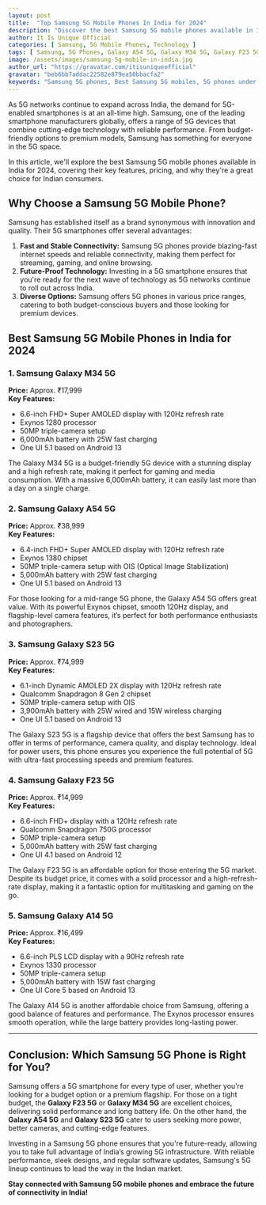 ```yaml
---
layout: post
title:  "Top Samsung 5G Mobile Phones In India for 2024"
description: "Discover the best Samsung 5G mobile phones available in India in 2024, featuring cutting-edge technology and fast network connectivity."
author: It Is Unique Official
categories: [ Samsung, 5G Mobile Phones, Technology ]
tags: [ Samsung, 5G Phones, Galaxy A54 5G, Galaxy M34 5G, Galaxy F23 5G, Galaxy S23, Galaxy S22 ]
image: /assets/images/samsung-5g-mobile-in-india.jpg
author_url: "https://gravatar.com/itisuniqueofficial"
gravatar: "beb6bb7addac22582e879ea50bbacfa2"
keywords: "Samsung 5G phones, Best Samsung 5G mobiles, 5G phones under 20000"
---
```


As 5G networks continue to expand across India, the demand for 5G-enabled smartphones is at an all-time high. Samsung, one of the leading smartphone manufacturers globally, offers a range of 5G devices that combine cutting-edge technology with reliable performance. From budget-friendly options to premium models, Samsung has something for everyone in the 5G space.

In this article, we'll explore the best Samsung 5G mobile phones available in India for 2024, covering their key features, pricing, and why they're a great choice for Indian consumers.

## Why Choose a Samsung 5G Mobile Phone?

Samsung has established itself as a brand synonymous with innovation and quality. Their 5G smartphones offer several advantages:

1. **Fast and Stable Connectivity:** Samsung 5G phones provide blazing-fast internet speeds and reliable connectivity, making them perfect for streaming, gaming, and online browsing.
2. **Future-Proof Technology:** Investing in a 5G smartphone ensures that you're ready for the next wave of technology as 5G networks continue to roll out across India.
3. **Diverse Options:** Samsung offers 5G phones in various price ranges, catering to both budget-conscious buyers and those looking for premium devices.

## Best Samsung 5G Mobile Phones in India for 2024

### 1. **Samsung Galaxy M34 5G**
   **Price:** Approx. ₹17,999  
   **Key Features:**
   - 6.6-inch FHD+ Super AMOLED display with 120Hz refresh rate
   - Exynos 1280 processor
   - 50MP triple-camera setup
   - 6,000mAh battery with 25W fast charging
   - One UI 5.1 based on Android 13

The Galaxy M34 5G is a budget-friendly 5G device with a stunning display and a high refresh rate, making it perfect for gaming and media consumption. With a massive 6,000mAh battery, it can easily last more than a day on a single charge.

### 2. **Samsung Galaxy A54 5G**
   **Price:** Approx. ₹38,999  
   **Key Features:**
   - 6.4-inch FHD+ Super AMOLED display with 120Hz refresh rate
   - Exynos 1380 chipset
   - 50MP triple-camera setup with OIS (Optical Image Stabilization)
   - 5,000mAh battery with 25W fast charging
   - One UI 5.1 based on Android 13

For those looking for a mid-range 5G phone, the Galaxy A54 5G offers great value. With its powerful Exynos chipset, smooth 120Hz display, and flagship-level camera features, it’s perfect for both performance enthusiasts and photographers.

### 3. **Samsung Galaxy S23 5G**
   **Price:** Approx. ₹74,999  
   **Key Features:**
   - 6.1-inch Dynamic AMOLED 2X display with 120Hz refresh rate
   - Qualcomm Snapdragon 8 Gen 2 chipset
   - 50MP triple-camera setup with OIS
   - 3,900mAh battery with 25W wired and 15W wireless charging
   - One UI 5.1 based on Android 13

The Galaxy S23 5G is a flagship device that offers the best Samsung has to offer in terms of performance, camera quality, and display technology. Ideal for power users, this phone ensures you experience the full potential of 5G with ultra-fast processing speeds and premium features.

### 4. **Samsung Galaxy F23 5G**
   **Price:** Approx. ₹14,999  
   **Key Features:**
   - 6.6-inch FHD+ display with a 120Hz refresh rate
   - Qualcomm Snapdragon 750G processor
   - 50MP triple-camera setup
   - 5,000mAh battery with 25W fast charging
   - One UI 4.1 based on Android 12

The Galaxy F23 5G is an affordable option for those entering the 5G market. Despite its budget price, it comes with a solid processor and a high-refresh-rate display, making it a fantastic option for multitasking and gaming on the go.

### 5. **Samsung Galaxy A14 5G**
   **Price:** Approx. ₹16,499  
   **Key Features:**
   - 6.6-inch PLS LCD display with a 90Hz refresh rate
   - Exynos 1330 processor
   - 50MP triple-camera setup
   - 5,000mAh battery with 15W fast charging
   - One UI Core 5 based on Android 13

The Galaxy A14 5G is another affordable choice from Samsung, offering a good balance of features and performance. The Exynos processor ensures smooth operation, while the large battery provides long-lasting power.

---

## Conclusion: Which Samsung 5G Phone is Right for You?

Samsung offers a 5G smartphone for every type of user, whether you’re looking for a budget option or a premium flagship. For those on a tight budget, the **Galaxy F23 5G** or **Galaxy M34 5G** are excellent choices, delivering solid performance and long battery life. On the other hand, the **Galaxy A54 5G** and **Galaxy S23 5G** cater to users seeking more power, better cameras, and cutting-edge features.

Investing in a Samsung 5G phone ensures that you're future-ready, allowing you to take full advantage of India’s growing 5G infrastructure. With reliable performance, sleek designs, and regular software updates, Samsung's 5G lineup continues to lead the way in the Indian market.

**Stay connected with Samsung 5G mobile phones and embrace the future of connectivity in India!**

